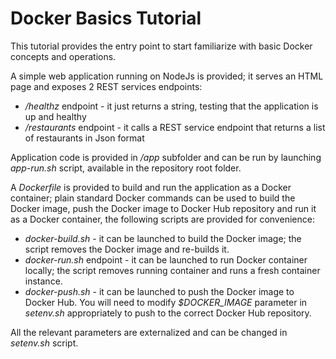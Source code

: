 # Docker Basics Tutorial
This tutorial provides the entry point to start familiarize with basic Docker concepts and operations.

A simple web application running on NodeJs is provided; it serves an HTML page and exposes 2 REST services endpoints:
* */healthz* endpoint - it just returns a string, testing that the application is up and healthy
* */restaurants* endpoint - it calls a REST service endpoint that returns a list of restaurants in Json format

Application code is provided in */app* subfolder and can be run by launching *app-run.sh* script, available in the repository root folder.

A *Dockerfile* is provided to build and run the application as a Docker container; plain standard Docker commands can be used to build the Docker image, push the Docker image to Docker Hub repository and run it as a Docker container, the following scripts are provided for convenience:
* *docker-build.sh* - it can be launched to build the Docker image; the script removes the Docker image and re-builds it.
* *docker-run.sh* endpoint - it can be launched to run Docker container locally; the script removes running container and runs a fresh container instance.
* *docker-push.sh* - it can be launched to push the Docker image to Docker Hub. You will need to modify *$DOCKER_IMAGE* parameter in *setenv.sh* appropriately to push to the correct Docker Hub repository.

All the relevant parameters are externalized and can be changed in *setenv.sh* script.